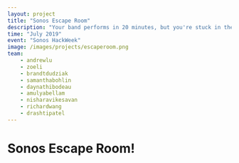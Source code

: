 ```yaml
---
layout: project
title: "Sonos Escape Room"
description: "Your band performs in 20 minutes, but you're stuck in the dressing room! Discover clues to find your way out of this custom escape room featuring various Sonos products!"
time: "July 2019"
event: "Sonos HackWeek"
image: /images/projects/escaperoom.png
team:
    - andrewlu
    - zoeli
    - brandtdudziak
    - samanthabohlin
    - daynathibodeau
    - amulyabellam
    - nisharavikesavan
    - richardwang
    - drashtipatel
---
```


# Sonos Escape Room!